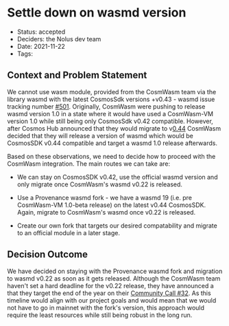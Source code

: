 # Settle down on wasmd version

- Status: accepted
- Deciders: the Nolus dev team
- Date: 2021-11-22
- Tags:

## Context and Problem Statement

We cannot use wasm module, provided from the CosmWasm team via the library wasmd with the latest CosmosSdk versions +v0.43 - wasmd issue tracking number [#501](https://github.com/CosmWasm/wasmd/issues/501). Originally, CosmWasm were pushing to release wasmd version 1.0 in a state where it would have used a CosmWasm-VM version 1.0 while still being only CosmosSdk v0.42 compatible. However, after Cosmos Hub announced that they would migrate to v[0.44](https://github.com/cosmos/gaia/blob/main/docs/roadmap/cosmos-hub-roadmap-2.0.md) CosmWasm decided that they will release a version of wasmd which would be CosmosSDK v0.44 compatible and target a wasmd 1.0 release afterwards.

Based on these observations, we need to decide how to proceed with the CosmWasm integration. The main routes we can take are:

 - We can stay on CosmosSDK v0.42, use the official wasmd version and only migrate once CosmWasm's wasmd v0.22 is released.

 - Use a Provenance wasmd fork - we have a wasmd 19 (i.e. pre CosmWasm-VM 1.0-beta release) on the latest v0.44 CosmosSDK. Again, migrate to CosmWasm's wasmd once v0.22 is released.

 - Create our own fork that targets our desired compatability and migrate to an official module in a later stage.

## Decision Outcome

We have decided on staying with the Provenance wasmd fork and migration to wasmd v0.22 as soon as it gets released. Although the CosmWasm team haven't set a hard deadline for the v0.22 release, they have announced a that they target the end of the year on their [Community Call #32](https://vimeo.com/646566481). As this timeline would align with our project goals and would mean that we would not have to go in mainnet with the fork's version, this approach would require the least resources while still being robust in the long run.